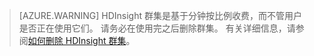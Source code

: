 > [AZURE.WARNING]
> HDInsight 群集是基于分钟按比例收费，而不管用户是否正在使用它们。 请务必在使用完之后删除群集。 有关详细信息，请参阅[如何删除 HDInsight 群集](/documentation/articles/hdinsight-delete-cluster/)。
> 
>